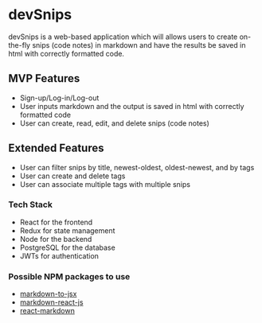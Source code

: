# devSnips

devSnips is a web-based application which will allows users to create on-the-fly snips (code notes) in markdown and have the results be saved in html with correctly formatted code.

## MVP Features
* Sign-up/Log-in/Log-out
* User inputs markdown and the output is saved in html with correctly formatted code
* User can create, read, edit, and delete snips (code notes)

## Extended Features
* User can filter snips by title, newest-oldest, oldest-newest, and by tags
* User can create and delete tags
* User can associate multiple tags with multiple snips

### Tech Stack
* React for the frontend
* Redux for state management
* Node for the backend
* PostgreSQL for the database
* JWTs for authentication

### Possible NPM packages to use
* [markdown-to-jsx](https://github.com/probablyup/markdown-to-jsx)
* [markdown-react-js](https://www.npmjs.com/package/markdown-react-js)
* [react-markdown](https://www.npmjs.com/package/react-markdown)